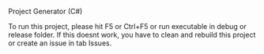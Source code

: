 Project Generator (C#)

To run this project, please hit F5 or Ctrl+F5 or run executable in debug or release folder. If this doesnt work, you have to clean and rebuild this project or create an issue in tab Issues.

